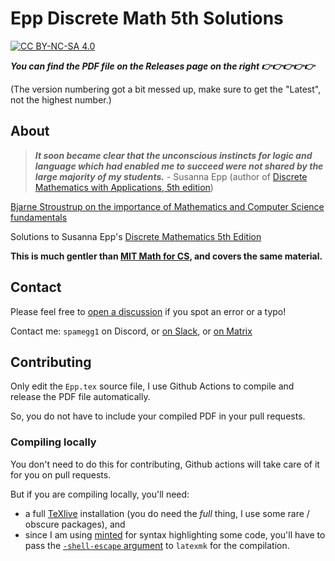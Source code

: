 # Epp Discrete Math 5th Solutions

[![CC BY-NC-SA 4.0][cc-by-nc-sa-shield]][cc-by-nc-sa]

***You can find the PDF file on the Releases page on the right 👉👉👉👉👉***

(The version numbering got a bit messed up,
make sure to get the "Latest", not the highest number.)

## About

> ***It soon became clear that the unconscious instincts for logic and language which had enabled me to succeed were not shared by the large majority of my students.*** - Susanna Epp (author of [Discrete Mathematics with Applications, 5th edition](https://www.amazon.com/Discrete-Mathematics-Applications-Susanna-Epp-ebook/dp/B07M87BWRC))

[Bjarne Stroustrup on the importance of Mathematics and Computer Science fundamentals](https://www.youtube.com/watch?v=-QxI-RP6-HM)

Solutions to Susanna Epp's [Discrete Mathematics 5th Edition](https://www.amazon.com/Discrete-Mathematics-Applications-Susanna-Epp-ebook/dp/B07M87BWRC)

**This is much gentler than [MIT Math for CS](https://github.com/spamegg1/Math-for-CS-solutions), and covers the same material.**

## Contact

Please feel free to [open a discussion](https://github.com/spamegg1/Epp-Discrete-Math-5th-solutions/discussions) if you spot an error or a typo!

Contact me: `spamegg1` on Discord, or [on Slack](https://join.slack.com/t/spamegg/shared_invite/zt-1vhzofzrl-ucBjeQEQkl9Ol3wpvL9VPw), or [on Matrix](https://matrix.to/#/!GQFJgtvxFByBVixTAi:matrix.org?via=matrix.org)

## Contributing

Only edit the `Epp.tex` source file, I use Github Actions to compile and release the PDF file automatically.

So, you do not have to include your compiled PDF in your pull requests.

### Compiling locally

You don't need to do this for contributing, Github actions will take care of it for you on pull requests.

But if you are compiling locally, you'll need:

- a full [TeXlive](https://www.tug.org/texlive/) installation (you do need the *full* thing, I use some rare / obscure packages), and
- since I am using [minted](https://github.com/gpoore/minted) for syntax highlighting some code, you'll have to pass the [`-shell-escape` argument](https://tex.stackexchange.com/questions/598818/how-can-i-enable-shell-escape#598819) to `latexmk` for the compilation.

[cc-by-nc-sa]: http://creativecommons.org/licenses/by-nc-sa/4.0/
[cc-by-nc-sa-shield]: https://img.shields.io/badge/License-CC%20BY--NC--SA%204.0-lightgrey.svg

